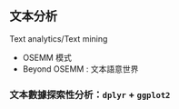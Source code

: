 ## 文本分析
Text analytics/Text mining

- OSEMM 模式
- Beyond OSEMM : 文本語意世界


### 文本數據探索性分析：`dplyr` + `ggplot2`